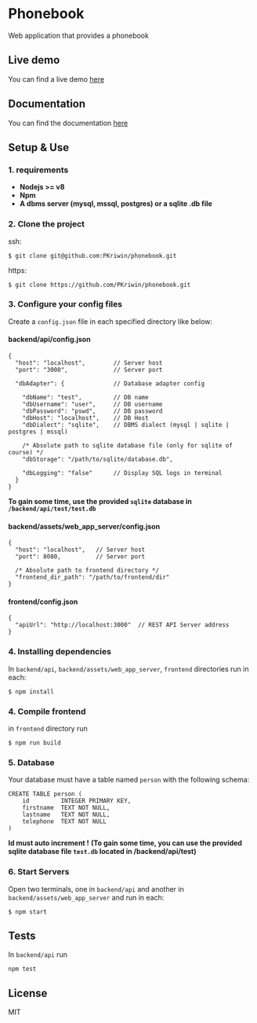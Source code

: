 # Phonebook

Web application that provides a phonebook

## Live demo

You can find a live demo [here](http://ec2-35-180-174-186.eu-west-3.compute.amazonaws.com:3000)

## Documentation

You can find the documentation [here](https://github.com/PKriwin/phonebook/wiki)

## Setup & Use

### 1. requirements

+ **Nodejs >= v8**
+ **Npm**
+ **A dbms server (mysql, mssql, postgres) or a sqlite .db file**

### 2. Clone the project

ssh:
```
$ git clone git@github.com:PKriwin/phonebook.git
```

https:
```
$ git clone https://github.com/PKriwin/phonebook.git
```
### 3. Configure your config files

Create  a `config.json` file in each specified directory like below:

#### backend/api/config.json
```
{
  "host": "localhost",        // Server host
  "port": "3000",             // Server port

  "dbAdapter": {              // Database adapter config

    "dbName": "test",         // DB name
    "dbUsername": "user",     // DB username
    "dbPassword": "pswd",     // DB password
    "dbHost": "localhost",    // DB Host
    "dbDialect": "sqlite",    // DBMS dialect (mysql | sqlite | postgres | mssql)

    /* Absolute path to sqlite database file (only for sqlite of course) */
    "dbStorage": "/path/to/sqlite/database.db",    

    "dbLogging": "false"      // Display SQL logs in terminal
  }
}
```

**To gain some time, use the provided `sqlite` database in `/backend/api/test/test.db`**


#### backend/assets/web_app_server/config.json
```
{
  "host": "localhost",   // Server host
  "port": 8080,          // Server port

  /* Absolute path to frontend directory */
  "frontend_dir_path": "/path/to/frontend/dir"
}
```

#### frontend/config.json
```
{
  "apiUrl": "http://localhost:3000"  // REST API Server address
}
```

### 4. Installing dependencies
In `backend/api`, `backend/assets/web_app_server`,  `frontend` directories run in each:
```
$ npm install
```

### 4. Compile frontend

in `frontend` directory  run
```
$ npm run build
```

### 5. Database
Your database must have a table named `person` with the following schema:

```
CREATE TABLE person (
	id         INTEGER PRIMARY KEY,
	firstname  TEXT NOT NULL,
	lastname   TEXT NOT NULL,
	telephone  TEXT NOT NULL
)
```
**Id must auto increment !**
**(To gain some time, you can use the provided sqlite database file `test.db` located in /backend/api/test)**


### 6. Start Servers
Open two terminals, one in `backend/api` and another in `backend/assets/web_app_server` and run in each:
```
$ npm start
```
## Tests
In `backend/api` run
```
npm test
```

## License
MIT
